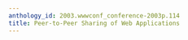 ```yaml
---
anthology_id: 2003.wwwconf_conference-2003p.114
title: Peer-to-Peer Sharing of Web Applications
---
```


